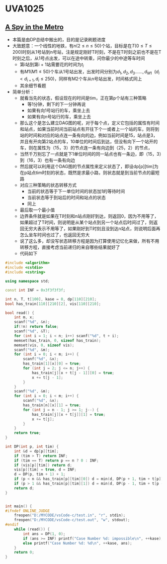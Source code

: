 # UVA1025


## [A Spy in the Metro](https://vjudge.net/problem/UVA-1025)

- 本篇是由DP总结中搬出的，目的是记录刷题进度
- 大致题意：一个线性的地铁，有$n(2 \le n \le 50)$个站，目标是在$T(0 \le T \le 200)$时刻从1号站到n号站，注是规定刚好T时刻，不是在T时刻之前也不是在T时刻之后，从1号点出发，可以在途中转乘，问你最少的中途等车时间
  - 第i站到第i + 1站需要花的时间为$t_i$
  - 有$M1(M1 \le 50)$个车从1号站出发，出发时间分别为$d_1, d_2, d_3……, d_{M1}\ \ (d_i < d_{i + 1}, d_i \le 250)$，同样有M2个车从n号站出发，时间格式同上
  - 其余细节看题
- 简单分析：
  - 就看当先的状态，假设现在的时间是tim，正在第p个站有三种策略
    - 等1分钟，剩下的下一分钟再说
    - 如果有向1号站行的车，乘坐上去
    - 如果有向n号站行的车，乘坐上去
  - 那么这个是怎么建立DAG图的呢，对于每个点，定义它包括的属性有时间和站点，如果当前时间当前站点有开往下个一或者上一个站的车，则将到站的时间和对应的站点连一条有向的边，例如当前时间是15，站点是3，并且有开向第2站点的车，10单位的时间后到达，但没有向下一个站开的车，则在属性为（15，3）的节点连一条有向边到（25，2）的节点，
  - 当然千万别忘了一点就是下1单位时间的同一站点也有一条边，即（15，3）到（16，3）也有一条有向边
  - 然后就可以利用这个DAG图的节点属性来定义状态了，即设dp[p][tim]为在p站点tim时刻的状态，既然是求最小路，则状态就是到当前节点的最短路
  - 对应三种策略的状态转移方式
    - 当前的状态等于下一单位时间的状态加1的等待时间
    - 当前状态等于到站后的时间和站点的状态
    - 同上
  - 最后取一个最小值
  - 边界条件就是如果在T时刻和n站点刚好到达，则返回0，因为不用等了，如果超过了T时间，则说明是从某个站点到另一个站点后时间过了，则返回无穷大表示不用等了，如果刚好到T时刻且没到达n站点，则说明后面再怎么坐车时间也过了，也返回无穷大
  - 说了这么多，却没写状态转移方程是因为打算使用记忆化来做，所有不用转移方程，直接考虑当前递归的来自哪些结果就好了
  - 代码如下

```c++
#include <algorithm>
#include <cstdio>
#include <cstring>

using namespace std;

const int INF = 0x3f3f3f3f;

int n, T, t[100], kase = 0, dp[110][210];
bool has_train[110][210][2], vis[110][210];

bool read() {
    int m, x;
    scanf("%d", &n);
    if(!n) return false;
    scanf("%d", &T);
    for (int i = 1; i < n; i++) scanf("%d", t + i);
    memset(has_train, 0, sizeof has_train);
    memset(vis, 0, sizeof vis);
    scanf("%d", &m);
    for (int i = 0; i < m; i++) {
        scanf("%d", &x);
        has_train[1][x][0] = true;
        for (int j = 2; j <= n; j++) {
            has_train[j][x + t[j - 1]][0] = true;
            x += t[j - 1];
        }
    }
    scanf("%d", &m);
    for (int i = 0; i < m; i++) {
        scanf("%d", &x);
        has_train[n][x][1] = true;
        for (int j = n - 1; j >= 1; j--) {
            has_train[j][x + t[j]][1] = true;
            x += t[j];
        }
    }
    return true;
}

int DP(int p, int tim) {
    int &d = dp[p][tim];
    if (tim > T) return INF;
    if (tim == T) return p == n ? 0 : INF;
    if (vis[p][tim]) return d;
    vis[p][tim] = true, d = INF;
    d = DP(p, tim + 1) + 1;
    if (p < n && has_train[p][tim][0]) d = min(d, DP(p + 1, tim + t[p]));
    if (p > 1 && has_train[p][tim][1]) d = min(d, DP(p - 1, tim + t[p - 1]));
    return d;
}


int main() {
#ifndef ONLINE_JUDGE
    freopen("D:/MYCODE/vsCode-c/test.in", "r", stdin);
    freopen("D:/MYCODE/vsCode-c/test.out", "w", stdout);
#endif
    while (read()) {
        int ans = DP(1, 0);
        if (ans >= INF) printf("Case Number %d: impossible\n", ++kase);
        else printf("Case Number %d: %d\n", ++kase, ans);
    }
    return 0;
}
```

